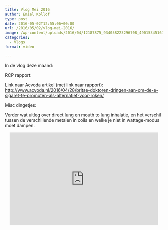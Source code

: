 ```yaml
---
title: Vlog Mei 2016
author: Emiel Kollof
type: post
date: 2016-05-02T12:55:06+00:00
url: /2016/05/02/vlog-mei-2016/
image: /wp-content/uploads/2016/04/12187875_934058223296708_490153451613454867_n-e1459794113809.jpg
categories:
  - Vlogs
format: video

---
```

In de vlog deze maand:

RCP rapport:

Link naar Acvoda artikel (met link naar rapport): <a href="http://www.acvoda.nl/2016/04/28/britse-doktoren-dringen-aan-om-de-e-sigaret-te-promoten-als-alternatief-voor-roken/" target="_blank">http://www.acvoda.nl/2016/04/28/britse-doktoren-dringen-aan-om-de-e-sigaret-te-promoten-als-alternatief-voor-roken/</a>

Misc dingetjes:

Verder wat uitleg over direct lung en mouth to lung inhalatie, en het verschil tussen de verschillende metalen in coils en welke je niet in wattage-modus moet dampen.

<span class="embed-youtube" style="text-align:center; display: block;"><iframe class='youtube-player' type='text/html' width='474' height='297' src='https://www.youtube.com/embed/e82o_5KWg1M?version=3&#038;rel=1&#038;fs=1&#038;autohide=2&#038;showsearch=0&#038;showinfo=1&#038;iv_load_policy=1&#038;wmode=transparent' allowfullscreen='true' style='border:0;'></iframe></span>
